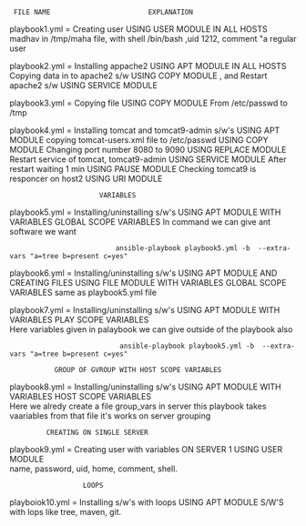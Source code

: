      FILE NAME                        EXPLANATION 
playbook1.yml         =         Creating user USING USER MODULE IN ALL HOSTS  madhav  in /tmp/maha file,
                                with shell /bin/bash ,uid 1212, comment "a regular user 

playbook2.yml         =         Installing appache2  USING APT MODULE IN ALL HOSTS 
                                Copying data in to apache2 s/w USING COPY MODULE ,
                                and Restart apache2 s/w USING SERVICE MODULE 

playbook3.yml         =         Copying file USING COPY MODULE 
                                From /etc/passwd 
                                to /tmp
                                
playbook4.yml        =        Installing tomcat and tomcat9-admin s/w's USING APT MODULE 
                              copying tomcat-users.xml file to /etc/passwd USING COPY MODULE 
                              Changing port number 8080 to 9090  USING REPLACE MODULE 
                              Restart service of tomcat, tomcat9-admin  USING SERVICE MODULE
                              After restart waiting 1 min  USING PAUSE MODULE 
                              Checking tomcat9 is responcer on host2 USING URI MODULE 
                      
                          VARIABLES
                      
playbook5.yml      =          Installing/uninstalling s/w's USING APT MODULE WITH VARIABLES
                              GLOBAL SCOPE VARIABLES
                              In command we can give ant software we want 
                              
                              ansible-playbook playbook5.yml -b  --extra-vars "a=tree b=present c=yes"
                            
playbook6.yml      =          Installing/uninstalling s/w's USING APT MODULE AND CREATING FILES USING FILE MODULE  WITH VARIABLES
                              GLOBAL SCOPE VARIABLES
                              same as playbook5.yml file 

playbook7.yml      =          Installing/uninstalling s/w's USING APT MODULE WITH VARIABLES
                              PLAY SCOPE VARIABLES                      
                              Here  variables given in palaybook we can give outside of the playbook also 
                              
                               ansible-playbook playbook5.yml -b  --extra-vars "a=tree b=present c=yes"

               GROUP OF GVROUP WITH HOST SCOPE VARIABLES

playbook8.yml      =         Installing/uninstalling s/w's USING APT MODULE WITH VARIABLES
                             HOST SCOPE VARIABLES                                
                             Here  we alredy create a file group_vars in server this playbook takes vaariables from that file 
                             it's works on server grouping 
       
             CREATING ON SINGLE SERVER 
             
playbook9.yml      =        Creating user with variables ON SERVER 1 USING USER MODULE        
                             name, password, uid, home, comment, shell.

                      LOOPS
                      
playboiok10.yml    =       Installing s/w's with loops USING APT MODULE 
                           S/W'S with lops like tree, maven, git.
